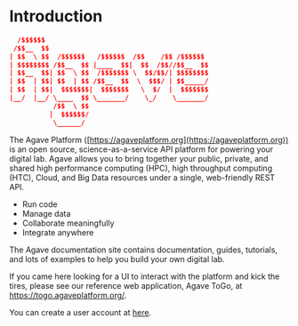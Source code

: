 # Introduction  

```json
  /$$$$$$                                         
 /$$__  $$                                        
| $$  \ $$  /$$$$$$   /$$$$$$  /$$    /$$ /$$$$$$ 
| $$$$$$$$ /$$__  $$ |____  $$|  $$  /$$//$$__  $$
| $$__  $$| $$  \ $$  /$$$$$$$ \  $$/$$/| $$$$$$$$
| $$  | $$| $$  | $$ /$$__  $$  \  $$$/ | $$_____/
| $$  | $$|  $$$$$$$|  $$$$$$$   \  $/  |  $$$$$$$
|__/  |__/ \____  $$ \_______/    \_/    \_______/
           /$$  \ $$                              
          |  $$$$$$/                              
           \______/                               
```  

The Agave Platform ([https://agaveplatform.org](https://agaveplatform.org)) is an open source, science-as-a-service API platform for powering your digital lab. Agave allows you to bring together your public, private, and shared high performance
computing (HPC), high throughput computing (HTC), Cloud, and Big Data resources under a single, web-friendly REST API.

* Run code
* Manage data
* Collaborate meaningfully
* Integrate anywhere

The Agave documentation site contains documentation, guides, tutorials, and lots of examples to help you build your own digital lab.

<aside class="info">If you came here looking for a UI to interact with the platform and kick the tires, please see our reference web application, Agave ToGo, at <a href="https://togo.agaveplatform.org/">https://togo.agaveplatform.org/</a>.</aside>

You can create a user account at <a href="https://sandbox.agaveplatform.org/create_account" target="_self">here</a>.